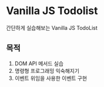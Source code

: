 # Vanilla JS Todolist
간단하게 실습해보는 Vanilla JS TodoList

## 목적

1. DOM API 메서드 실습
2. 명령형 프로그래밍 익숙해지기
3. 이벤트 위임을 사용한 이벤트 구현